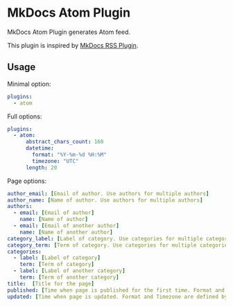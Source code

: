 # MkDocs Atom Plugin

MkDocs Atom Plugin generates Atom feed.

This plugin is inspired by [MkDocs RSS Plugin](https://github.com/Guts/mkdocs-rss-plugin/).

## Usage

Minimal option:

```yaml
plugins:
  - atom
```

Full options:

```yaml
plugins:
  - atom:
      abstract_chars_count: 160
      datetime:
        format: "%Y-%m-%d %H:%M"
        timezone: "UTC"
      length: 20
```

Page options:

```yaml
author_email: [Email of author. Use authors for multiple authors]
author_name: [Name of author. Use authors for multiple authors]
authors:
  - email: [Email of author]
    name: [Name of author]
  - email: [Email of another author]
    name: [Name of another author]
category_label: [Label of category. Use categories for multiple categories]
category_term: [Term of category. Use categories for multiple categories]
categories:
  - label: [Label of category]
    term: [Term of category]
  - label: [Label of another category]
    term: [Term of another category]
title:  [Title for the page]
published: [Time when page is published for the first time. Format and Timezone are defined by options]
updated: [Time when page is updated. Format and Timezone are defined by options]
```
